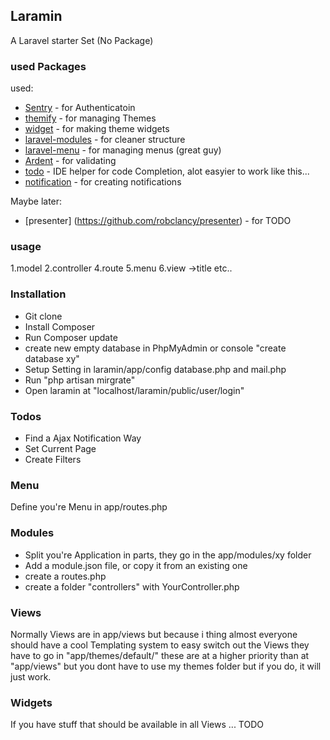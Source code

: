 ## Laramin
A Laravel starter Set (No Package)

### used Packages

used:
* [Sentry](https://github.com/cartalyst/sentry) - for Authenticatoin
* [themify](https://github.com/mpedrera/themify) - for managing Themes
* [widget](https://github.com/gravitano/widget) - for making theme widgets
* [laravel-modules](https://github.com/creolab/laravel-modules) - for cleaner structure 
* [laravel-menu](https://github.com/lavary/laravel-menu) - for managing menus (great guy)
* [Ardent](https://github.com/laravelbook/ardent) - for validating
* [todo](#) - IDE helper for code Completion, alot easyier to work like this...
* [notification](https://github.com/edvinaskrucas/notification) - for creating notifications

Maybe later:
* [presenter] (https://github.com/robclancy/presenter) - for TODO

### usage
1.model
2.controller
4.route
5.menu
6.view ->title etc..

### Installation
* Git clone
* Install Composer
* Run Composer update
* create new empty database in PhpMyAdmin or console "create database xy"
* Setup Setting in laramin/app/config database.php and mail.php
* Run "php artisan mirgrate"
* Open laramin at "localhost/laramin/public/user/login"

### Todos
* Find a Ajax Notification Way
* Set Current Page
* Create Filters

### Menu
Define you're Menu in app/routes.php

### Modules
* Split you're Application in parts, they go in the app/modules/xy folder
* Add a module.json file, or copy it from an existing one
* create a routes.php
* create a folder "controllers" with YourController.php

### Views
Normally Views are in app/views but because i thing almost everyone should have a cool
Templating system to easy switch out the Views they have to go in "app/themes/default/"
these are at a higher priority than at "app/views" but you dont have to use my themes folder
but if you do, it will just work.

### Widgets
If you have stuff that should be available in all Views ... TODO
